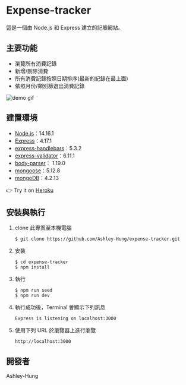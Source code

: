 # Expense-tracker

這是一個由 Node.js 和 Express 建立的記賬網站。

## 主要功能

- 瀏覽所有消費記錄
- 新增/刪除消費
- 所有消費記錄按照日期排序(最新的紀錄在最上面)
- 依照月份/類別篩選出消費記錄

![demo gif](https://github.com/Ashley-Hung/expense-tracker/blob/master/demo.gif)



## 建置環境

- [Node.js](https://nodejs.org/en/)：14.16.1
- [Express](https://www.npmjs.com/package/express)：4.17.1
- [express-handlebars](https://www.npmjs.com/package/express-handlebars)：5.3.2
- [express-validator](https://www.npmjs.com/package/express-validator)：6.11.1
- [body-parser](https://www.npmjs.com/package/body-parser)： 1.19.0
- [mongoose](https://www.npmjs.com/package/mongoose)：5.12.8
- [mongoDB](https://www.mongodb.com/try/download/community)：4.2.13

👉 Try it on [Heroku](https://secret-anchorage-17903.herokuapp.com/)

## 安裝與執行

1. clone 此專案至本機電腦

   ```
   $ git clone https://github.com/Ashley-Hung/expense-tracker.git
   ```

2. 安裝

   ```
   $ cd expense-tracker
   $ npm install
   ```

3. 執行

   ```
   $ npm run seed
   $ npm run dev
   ```

4. 執行成功後，Terminal 會顯示下列訊息

   ```
   Express is listening on localhost:3000
   ```

5. 使用下列 URL 於瀏覽器上進行瀏覽

   ```
   http://localhost:3000
   ```




## 開發者

Ashley-Hung



